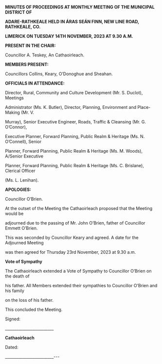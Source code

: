 **MINUTES OF PROCEEDINGS AT MONTHLY MEETING OF THE MUNICIPAL DISTRICT OF**

**ADARE-RATHKEALE HELD IN ÁRAS SEÁN FINN, NEW LINE ROAD, RATHKEALE, CO.**

**LIMERICK ON TUESDAY 14TH** **NOVEMBER, 2023 AT 9.30 A.M.**

**PRESENT IN THE CHAIR:**

Councillor A. Teskey, An Cathaoirleach.

**MEMBERS PRESENT:**

Councillors Collins, Keary, O’Donoghue and Sheahan.

**OFFICIALS IN ATTENDANCE:**

Director, Rural, Community and Culture Development (Mr. S. Duclot), Meetings

Administrator (Ms. K. Butler), Director, Planning, Environment and Place-Making (Mr. V.

Murray), Senior Executive Engineer, Roads, Traffic & Cleansing (Mr. G. O’Connor),

Executive Planner, Forward Planning, Public Realm & Heritage (Ms. N. O’Connell), Senior

Planner, Forward Planning, Public Realm & Heritage (Ms. M. Woods), A/Senior Executive

Planner, Forward Planning, Public Realm & Heritage (Ms. C. Brislane), Clerical Officer

(Ms. L. Lenihan).

**APOLOGIES:**

Councillor O’Brien.

At the outset of the Meeting the Cathaoirleach proposed that the Meeting would be

adjourned due to the passing of Mr. John O’Brien, father of Councillor Emmett O’Brien.

This was seconded by Councillor Keary and agreed. A date for the Adjourned Meeting

was then agreed for Thursday 23rd November, 2023 at 9.30 a.m.

**Vote of Sympathy**

The Cathaoirleach extended a Vote of Sympathy to Councillor O’Brien on the death of

his father. All Members extended their sympathies to Councillor O’Brien and his family

on the loss of his father.

This concluded the Meeting.

Signed:

\_\_\_\_\_\_\_\_\_\_\_\_\_\_\_\_\_\_\_\_\_\_\_\_\_

**Cathaoirleach**

Dated:

\_\_\_\_\_\_\_\_\_\_\_\_\_\_\_\_\_\_\_\_\_\_\_\_\_---
